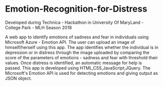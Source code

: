 # Emotion-Recognition-for-Distress
Developed during Technica - Hackathon in University Of MaryLand - College Park - MLH Season 2018 

A web app to identify emotions of sadness and fear in individuals using Microsoft Azure - Emotion API. The user can upload an image of himself/herself using this app. The app identifies whether the individual is in depression or in distress through the image uploaded by comparing the score of the parameters of emotions - sadness and fear with threshold their values. Once distress is identified, an automatic message for help is passed.  This app is developed using HTML,CSS,JavaScript,JQuery. The Microsoft's Emotion API is used for detecting emotions and giving output as JSON object.


